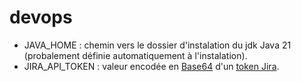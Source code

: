 # devops

- JAVA_HOME : chemin vers le dossier d'instalation du jdk Java 21 (probalement définie automatiquement à l'instalation).
- JIRA_API_TOKEN : valeur encodée en [Base64](https://www.base64encode.org/ "Base64")
  d'un [token Jira](https://id.atlassian.com/manage-profile/security/api-tokens "token Jira").